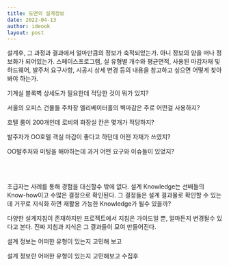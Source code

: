```yaml
---
title: 도면의 설계정보
date: 2022-04-13
author: ideook
layout: post
---
```


설계후, 그 과정과 결과에서 얼마만큼의 정보가 축적되었는가. 아니 정보의 양을 떠나 정보화가 되어있는가. 스페이스프로그램, 실 유형별 개수와 평균면적, 사용된 마감자재 및 하드웨어, 발주처 요구사항, 시공시 상세 변경 등의 내용을 참고하고 싶으면 어떻게 찾아봐야 하는가.

기계실 블록벽 상세도가 필요한데 적당한 것이 뭐가 있지?

서울의 오피스 건물들 주차장 엘리베이터홀의 벽마감은 주로 어떤걸 사용하지?

호텔 룸이 200개인데 로비의 화장실 칸은 몇개가 적당하지?

발주자가 OO호텔 객실 마감이 좋다고 하던데 어떤 자재가 쓰였지?

OO발주처와 미팅을 해야하는데 과거 어떤 요구와 이슈들이 있었지?

<br>
<br>

초급자는 사례를 통해 경험을 대신할수 밖에 없다. 설계 Knowledge는 선배들의 Know-how이고 수많은 결정으로 확인된다. 그 결정들은 설계 결과물로 확인할 수 있는데 거꾸로 지식화 하면 재활용 가능한 Knowledge가 될수 있을까?

다양한 설계지침이 존재하지만 프로젝트에서 지침은 가이드일 뿐, 얼마든지 변경될수 있다고 본다. 진짜 지침과 지식은 그 결과들이 모여 만들어진다.

설계 정보는 어떠한 유형이 있는지 고민해 보고

설계 정보란 어떠한 유형이 있는지 고민해보고 수집후
